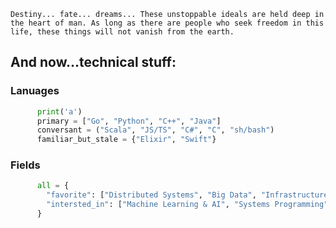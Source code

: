 ```Destiny... fate... dreams... These unstoppable ideals are held deep in the heart of man. As long as there are people who seek freedom in this life, these things will not vanish from the earth.```

## And now...technical stuff:

### Lanuages
```python
      print('a')
      primary = ["Go", "Python", "C++", "Java"]
      conversant = ("Scala", "JS/TS", "C#", "C", "sh/bash")
      familiar_but_stale = {"Elixir", "Swift"}
```

### Fields
```python
      all = {
        "favorite": ["Distributed Systems", "Big Data", "Infrastructure"],
        "intersted_in": ["Machine Learning & AI", "Systems Programming"]
      }
```
